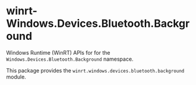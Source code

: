 <!-- warning: Please don't edit this file. It was automatically generated. -->

# winrt-Windows.Devices.Bluetooth.Background

Windows Runtime (WinRT) APIs for for the `Windows.Devices.Bluetooth.Background` namespace.

This package provides the `winrt.windows.devices.bluetooth.background` module.
